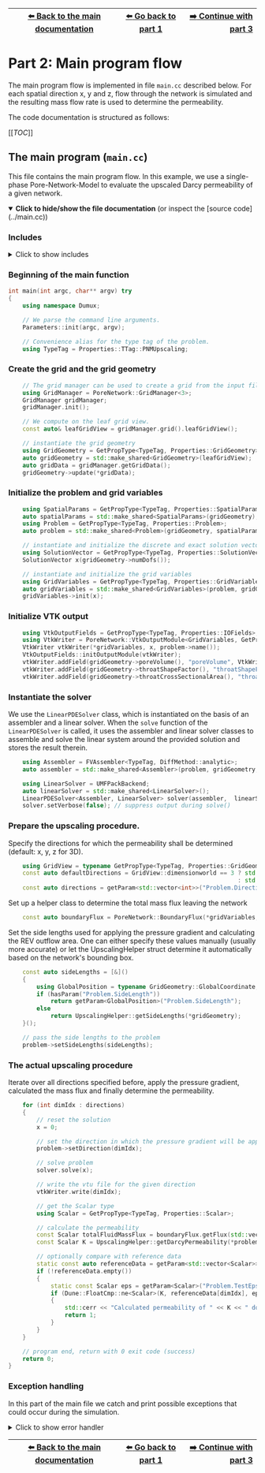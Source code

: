 <!-- Important: This file has been automatically generated by generate_example_docs.py. Do not edit this file directly! -->


| [:arrow_left: Back to the main documentation](../README.md) | [:arrow_left: Go back to part 1](problem.md) | [:arrow_right: Continue with part 3](upscalinghelper.md) |
|---|---|---:|

# Part 2: Main program flow

The main program flow is implemented in file `main.cc` described below.
For each spatial direction x, y and z, flow through the network is simulated and the resulting mass flow rate
is used to determine the permeability.

The code documentation is structured as follows:

[[_TOC_]]


## The main program (`main.cc`)
This file contains the main program flow. In this example, we use a single-phase
Pore-Network-Model to evaluate the upscaled Darcy permeability of a given network.

<details open>
<summary><b>Click to hide/show the file documentation</b> (or inspect the [source code](../main.cc))</summary>

### Includes
<details><summary> Click to show includes</summary>

```cpp
#include <config.h>

#include <iostream>

#include <dune/common/float_cmp.hh> // for floating point comparison

#include <dumux/common/properties.hh> // for GetPropType
#include <dumux/common/parameters.hh> // for getParam

#include <dumux/linear/seqsolverbackend.hh> // for ILU0BiCGSTABBackend
#include <dumux/linear/pdesolver.hh>        // for LinearPDESolver
#include <dumux/assembly/fvassembler.hh>
#include <dumux/assembly/diffmethod.hh>

#include <dumux/io/vtkoutputmodule.hh>
#include <dumux/io/grid/gridmanager_yasp.hh>

#include <dumux/io/grid/porenetwork/gridmanager.hh> // for pore-network grid
#include <dumux/porenetwork/common/pnmvtkoutputmodule.hh>
#include <dumux/porenetwork/common/boundaryflux.hh> // for getting the total mass flux leaving the network

#include "upscalinghelper.hh"
#include "properties.hh"
```

</details>

### Beginning of the main function

```cpp
int main(int argc, char** argv) try
{
    using namespace Dumux;

    // We parse the command line arguments.
    Parameters::init(argc, argv);

    // Convenience alias for the type tag of the problem.
    using TypeTag = Properties::TTag::PNMUpscaling;
```

### Create the grid and the grid geometry

```cpp
    // The grid manager can be used to create a grid from the input file
    using GridManager = PoreNetwork::GridManager<3>;
    GridManager gridManager;
    gridManager.init();

    // We compute on the leaf grid view.
    const auto& leafGridView = gridManager.grid().leafGridView();

    // instantiate the grid geometry
    using GridGeometry = GetPropType<TypeTag, Properties::GridGeometry>;
    auto gridGeometry = std::make_shared<GridGeometry>(leafGridView);
    auto gridData = gridManager.getGridData();
    gridGeometry->update(*gridData);
```

### Initialize the problem and grid variables

```cpp
    using SpatialParams = GetPropType<TypeTag, Properties::SpatialParams>;
    auto spatialParams = std::make_shared<SpatialParams>(gridGeometry);
    using Problem = GetPropType<TypeTag, Properties::Problem>;
    auto problem = std::make_shared<Problem>(gridGeometry, spatialParams);

    // instantiate and initialize the discrete and exact solution vectors
    using SolutionVector = GetPropType<TypeTag, Properties::SolutionVector>;
    SolutionVector x(gridGeometry->numDofs());

    // instantiate and initialize the grid variables
    using GridVariables = GetPropType<TypeTag, Properties::GridVariables>;
    auto gridVariables = std::make_shared<GridVariables>(problem, gridGeometry);
    gridVariables->init(x);
```

### Initialize VTK output

```cpp
    using VtkOutputFields = GetPropType<TypeTag, Properties::IOFields>;
    using VtkWriter = PoreNetwork::VtkOutputModule<GridVariables, GetPropType<TypeTag, Properties::FluxVariables>, SolutionVector>;
    VtkWriter vtkWriter(*gridVariables, x, problem->name());
    VtkOutputFields::initOutputModule(vtkWriter);
    vtkWriter.addField(gridGeometry->poreVolume(), "poreVolume", VtkWriter::FieldType::vertex);
    vtkWriter.addField(gridGeometry->throatShapeFactor(), "throatShapeFactor", VtkWriter::FieldType::element);
    vtkWriter.addField(gridGeometry->throatCrossSectionalArea(), "throatCrossSectionalArea", VtkWriter::FieldType::element);
```

### Instantiate the solver
We use the `LinearPDESolver` class, which is instantiated on the basis
of an assembler and a linear solver. When the `solve` function of the
`LinearPDESolver` is called, it uses the assembler and linear
solver classes to assemble and solve the linear system around the provided
solution and stores the result therein.

```cpp
    using Assembler = FVAssembler<TypeTag, DiffMethod::analytic>;
    auto assembler = std::make_shared<Assembler>(problem, gridGeometry, gridVariables);

    using LinearSolver = UMFPackBackend;
    auto linearSolver = std::make_shared<LinearSolver>();
    LinearPDESolver<Assembler, LinearSolver> solver(assembler,  linearSolver);
    solver.setVerbose(false); // suppress output during solve()
```

### Prepare the upscaling procedure.
Specify the directions for which the permeability shall be determined (default: x, y, z for 3D).

```cpp
    using GridView = typename GetPropType<TypeTag, Properties::GridGeometry>::GridView;
    const auto defaultDirections = GridView::dimensionworld == 3 ? std::vector<int>{0, 1, 2}
                                                                 : std::vector<int>{0, 1};
    const auto directions = getParam<std::vector<int>>("Problem.Directions", defaultDirections);
```

Set up a helper class to determine the total mass flux leaving the network

```cpp
    const auto boundaryFlux = PoreNetwork::BoundaryFlux(*gridVariables, assembler->localResidual(), x);
```

Set the side lengths used for applying the pressure gradient and calculating the REV outflow area.
One can either specify these values manually (usually more accurate) or let the UpscalingHelper struct
determine it automatically based on the network's bounding box.

```cpp
    const auto sideLengths = [&]()
    {
        using GlobalPosition = typename GridGeometry::GlobalCoordinate;
        if (hasParam("Problem.SideLength"))
            return getParam<GlobalPosition>("Problem.SideLength");
        else
            return UpscalingHelper::getSideLengths(*gridGeometry);
    }();

    // pass the side lengths to the problem
    problem->setSideLengths(sideLengths);
```

### The actual upscaling procedure
Iterate over all directions specified before, apply the pressure gradient, calculated the mass flux
and finally determine the permeability.

```cpp
    for (int dimIdx : directions)
    {
        // reset the solution
        x = 0;

        // set the direction in which the pressure gradient will be applied
        problem->setDirection(dimIdx);

        // solve problem
        solver.solve(x);

        // write the vtu file for the given direction
        vtkWriter.write(dimIdx);

        // get the Scalar type
        using Scalar = GetPropType<TypeTag, Properties::Scalar>;

        // calculate the permeability
        const Scalar totalFluidMassFlux = boundaryFlux.getFlux(std::vector<int>{problem->outletPoreLabel()})[0];
        const Scalar K = UpscalingHelper::getDarcyPermeability(*problem, totalFluidMassFlux);

        // optionally compare with reference data
        static const auto referenceData = getParam<std::vector<Scalar>>("Problem.ReferenceData", std::vector<Scalar>{});
        if (!referenceData.empty())
        {
            static const Scalar eps = getParam<Scalar>("Problem.TestEpsilon");
            if (Dune::FloatCmp::ne<Scalar>(K, referenceData[dimIdx], eps))
            {
                std::cerr << "Calculated permeability of " << K << " does not match with reference value of " << referenceData[dimIdx] << std::endl;
                return 1;
            }
        }
    }

    // program end, return with 0 exit code (success)
    return 0;
}
```

### Exception handling
In this part of the main file we catch and print possible exceptions that could
occur during the simulation.
<details><summary> Click to show error handler</summary>

```cpp

catch (const Dumux::ParameterException &e)
{
    std::cerr << std::endl << e << " ---> Abort!" << std::endl;
    return 1;
}
catch (const Dune::DGFException & e)
{
    std::cerr << "DGF exception thrown (" << e <<
                 "). Most likely, the DGF file name is wrong "
                 "or the DGF file is corrupted, "
                 "e.g. missing hash at end of file or wrong number (dimensions) of entries."
                 << " ---> Abort!" << std::endl;
    return 2;
}
catch (const Dune::Exception &e)
{
    std::cerr << "Dune reported error: " << e << " ---> Abort!" << std::endl;
    return 3;
}
```

</details>

</details>


| [:arrow_left: Back to the main documentation](../README.md) | [:arrow_left: Go back to part 1](problem.md) | [:arrow_right: Continue with part 3](upscalinghelper.md) |
|---|---|---:|

